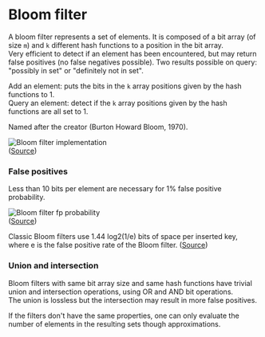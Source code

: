 # Bloom filter

A bloom filter represents a set of elements.
It is composed of a bit array (of size `m`) and `k` different hash functions to a position in the bit array.  
Very efficient to detect if an element has been encountered, but may return false positives (no false negatives possible). Two results possible on query: "possibly in set" or "definitely not in set".

Add an element: puts the bits in the `k` array positions given by the hash functions to 1.  
Query an element: detect if the `k` array positions given by the hash functions are all set to 1.

Named after the creator (Burton Howard Bloom, 1970).

![Bloom filter implementation](https://upload.wikimedia.org/wikipedia/commons/thumb/a/ac/Bloom_filter.svg/649px-Bloom_filter.svg.png)  
([Source](https://upload.wikimedia.org/wikipedia/commons/thumb/a/ac/Bloom_filter.svg/649px-Bloom_filter.svg.png))

### False positives

Less than 10 bits per element are necessary for 1% false positive probability.

![Bloom filter fp probability](https://upload.wikimedia.org/wikipedia/commons/thumb/e/ef/Bloom_filter_fp_probability.svg/600px-Bloom_filter_fp_probability.svg.png)  
([Source](https://upload.wikimedia.org/wikipedia/commons/thumb/e/ef/Bloom_filter_fp_probability.svg/600px-Bloom_filter_fp_probability.svg.png))

Classic Bloom filters use 1.44 log2(1/e) bits of space per inserted key, where e is the false positive rate of the Bloom filter. ([Source](https://en.wikipedia.org/wiki/Bloom_filter#Interesting_properties))

### Union and intersection

Bloom filters with same bit array size and same hash functions have trivial union and intersection operations, using OR and AND bit operations.  
The union is lossless but the intersection may result in more false positives.

If the filters don't have the same properties, one can only evaluate the number of elements in the resulting sets though approximations.
